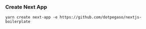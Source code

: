 ### Create Next App
```
yarn create next-app -e https://github.com/dotpegaso/nextjs-boilerplate
```
